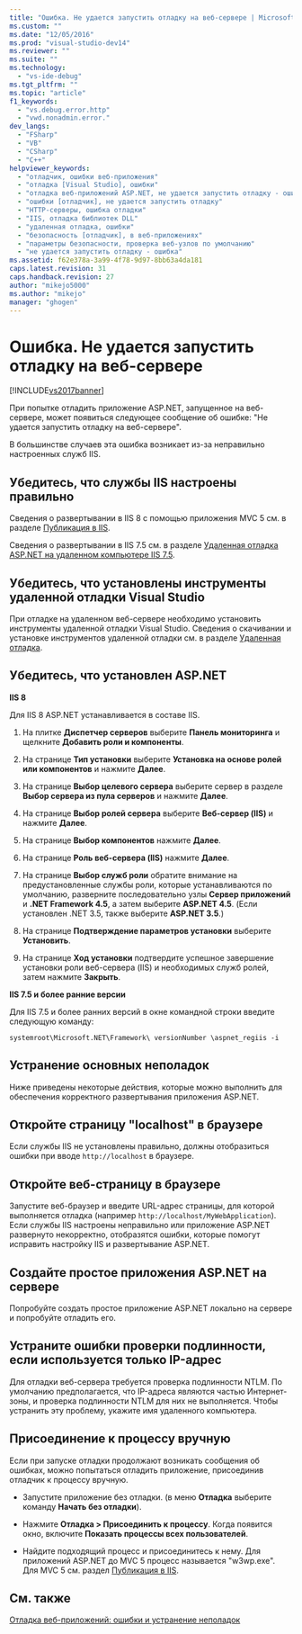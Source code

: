 ```yaml
---
title: "Ошибка. Не удается запустить отладку на веб-сервере | Microsoft Docs"
ms.custom: ""
ms.date: "12/05/2016"
ms.prod: "visual-studio-dev14"
ms.reviewer: ""
ms.suite: ""
ms.technology: 
  - "vs-ide-debug"
ms.tgt_pltfrm: ""
ms.topic: "article"
f1_keywords: 
  - "vs.debug.error.http"
  - "vwd.nonadmin.error."
dev_langs: 
  - "FSharp"
  - "VB"
  - "CSharp"
  - "C++"
helpviewer_keywords: 
  - "отладчик, ошибки веб-приложения"
  - "отладка [Visual Studio], ошибки"
  - "отладка веб-приложений ASP.NET, не удается запустить отладку - ошибка"
  - "ошибки [отладчик], не удается запустить отладку"
  - "HTTP-серверы, ошибка отладки"
  - "IIS, отладка библиотек DLL"
  - "удаленная отладка, ошибки"
  - "безопасность [отладчик], в веб-приложениях"
  - "параметры безопасности, проверка веб-узлов по умолчанию"
  - "не удается запустить отладку - ошибка"
ms.assetid: f62e378a-3a99-4f78-9d97-8bb63a4da181
caps.latest.revision: 31
caps.handback.revision: 27
author: "mikejo5000"
ms.author: "mikejo"
manager: "ghogen"
---
```

# Ошибка. Не удается запустить отладку на веб-сервере
[!INCLUDE[vs2017banner](../code-quality/includes/vs2017banner.md)]

При попытке отладить приложение ASP.NET, запущенное на веб\-сервере, может появиться следующее сообщение об ошибке: "Не удается запустить отладку на веб\-сервере".  
  
 В большинстве случаев эта ошибка возникает из\-за неправильно настроенных служб IIS.  
  
##  <a name="vxtbshttpservererrorsthingstocheck"></a> Убедитесь, что службы IIS настроены правильно  
 Сведения о развертывании в IIS 8 с помощью приложения MVC 5 см. в разделе [Публикация в IIS](https://docs.asp.net/en/latest/publishing/iis.html).  
  
 Сведения о развертывании в IIS 7.5 см. в разделе [Удаленная отладка ASP.NET на удаленном компьютере IIS 7.5](../debugger/remote-debugging-aspnet-on-a-remote-iis-7-5-computer.md).  
  
##  <a name="vxtbshttpservererrorswebapplicationsonremoteservers"></a> Убедитесь, что установлены инструменты удаленной отладки Visual Studio  
 При отладке на удаленном веб\-сервере необходимо установить инструменты удаленной отладки Visual Studio. Сведения о скачивании и установке инструментов удаленной отладки см. в разделе [Удаленная отладка](../debugger/remote-debugging.md).  
  
##  <a name="vxtbshttpservererrorsanchor2"></a> Убедитесь, что установлен ASP.NET  
 **IIS 8**  
  
 Для IIS 8 ASP.NET устанавливается в составе IIS.  
  
1.  На плитке **Диспетчер серверов** выберите **Панель мониторинга** и щелкните **Добавить роли и компоненты**.  
  
2.  На странице **Тип установки** выберите **Установка на основе ролей или компонентов** и нажмите **Далее**.  
  
3.  На странице **Выбор целевого сервера** выберите сервер в разделе **Выбор сервера из пула серверов** и нажмите **Далее**.  
  
4.  На странице **Выбор ролей сервера** выберите **Веб\-сервер \(IIS\)** и нажмите **Далее**.  
  
5.  На странице **Выбор компонентов** нажмите **Далее**.  
  
6.  На странице **Роль веб\-сервера \(IIS\)** нажмите **Далее**.  
  
7.  На странице **Выбор служб роли** обратите внимание на предустановленные службы роли, которые устанавливаются по умолчанию, разверните последовательно узлы **Сервер приложений** и **.NET Framework 4.5**, а затем выберите **ASP.NET 4.5**. \(Если установлен .NET 3.5, также выберите **ASP.NET 3.5**.\)  
  
8.  На странице **Подтверждение параметров установки** выберите **Установить**.  
  
9. На странице **Ход установки** подтвердите успешное завершение установки роли веб\-сервера \(IIS\) и необходимых служб ролей, затем нажмите **Закрыть**.  
  
 **IIS 7.5 и более ранние версии**  
  
 Для IIS 7.5 и более ранних версий в окне командной строки введите следующую команду:  
  
```  
systemroot\Microsoft.NET\Framework\ versionNumber \aspnet_regiis -i   
```  
  
## Устранение основных неполадок  
 Ниже приведены некоторые действия, которые можно выполнить для обеспечения корректного развертывания приложения ASP.NET.  
  
## Откройте страницу "localhost" в браузере  
 Если службы IIS не установлены правильно, должны отобразиться ошибки при вводе `http://localhost` в браузере.  
  
## Откройте веб\-страницу в браузере  
 Запустите веб\-браузер и введите URL\-адрес страницы, для которой выполняется отладка \(например `http://localhost/MyWebApplication`\). Если службы IIS настроены неправильно или приложение ASP.NET развернуто некорректно, отобразятся ошибки, которые помогут исправить настройку IIS и развертывание ASP.NET.  
  
## Создайте простое приложения ASP.NET на сервере  
 Попробуйте создать простое приложение ASP.NET локально на сервере и попробуйте отладить его.  
  
## Устраните ошибки проверки подлинности, если используется только IP\-адрес  
 Для отладки веб\-сервера требуется проверка подлинности NTLM. По умолчанию предполагается, что IP\-адреса являются частью Интернет\-зоны, и проверка подлинности NTLM для них не выполняется. Чтобы устранить эту проблему, укажите имя удаленного компьютера.  
  
##  <a name="vxtbshttpservererrorsmanuallyattaching"></a> Присоединение к процессу вручную  
 Если при запуске отладки продолжают возникать сообщения об ошибках, можно попытаться отладить приложение, присоединив отладчик к процессу вручную.  
  
-   Запустите приложение без отладки. \(в меню **Отладка** выберите команду **Начать без отладки**\).  
  
-   Нажмите **Отладка \> Присоединить к процессу**.  Когда появится окно, включите **Показать процессы всех пользователей**.  
  
-   Найдите подходящий процесс и присоединитесь к нему. Для приложений ASP.NET до MVC 5 процесс называется "w3wp.exe". Для MVC 5 см. раздел [Публикация в IIS](https://docs.asp.net/en/latest/publishing/iis.html).  
  
## См. также  
 [Отладка веб\-приложений: ошибки и устранение неполадок](../debugger/debugging-web-applications-errors-and-troubleshooting.md)